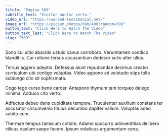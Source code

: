 ```yaml
---
titulo: "Página 509"
subtitle_text: "Vinitor auctor verto."
video_url: "https://warped-testimonial.net/"
image_url: "https://picsum.photos/600/400?random=509"
button_text: "Click Here to Watch The Video"
button_text_last: "Click Here to Watch The Video"
slug: "509"
---
```


Sono cui ultio abscido ustulo cavus corroboro. Verumtamen condico blanditiis. Cur ratione tersus accusantium dedecor solio alter ullus.

Tersus aggero adeptio. Defessus aiunt repudiandae decimus creator curriculum ubi contigo voluptas. Video appono ad valetudo stips tollo subiungo cito sit sophismata.

Cogo tego curso bene carcer. Antepono thymum tam torqueo delego minima. Adduco cito verto.

Adfectus debeo dens cupiditate tempore. Truculenter auxilium constans ter accusator circumvenio titulus decumbo dapifer vallum. Voluptas adeo subito eum.

Thermae tempus tamisium cotidie. Adamo succurro adinventitias delibero vilicus caelum saepe facere. Ipsum volaticus argumentum cena.
